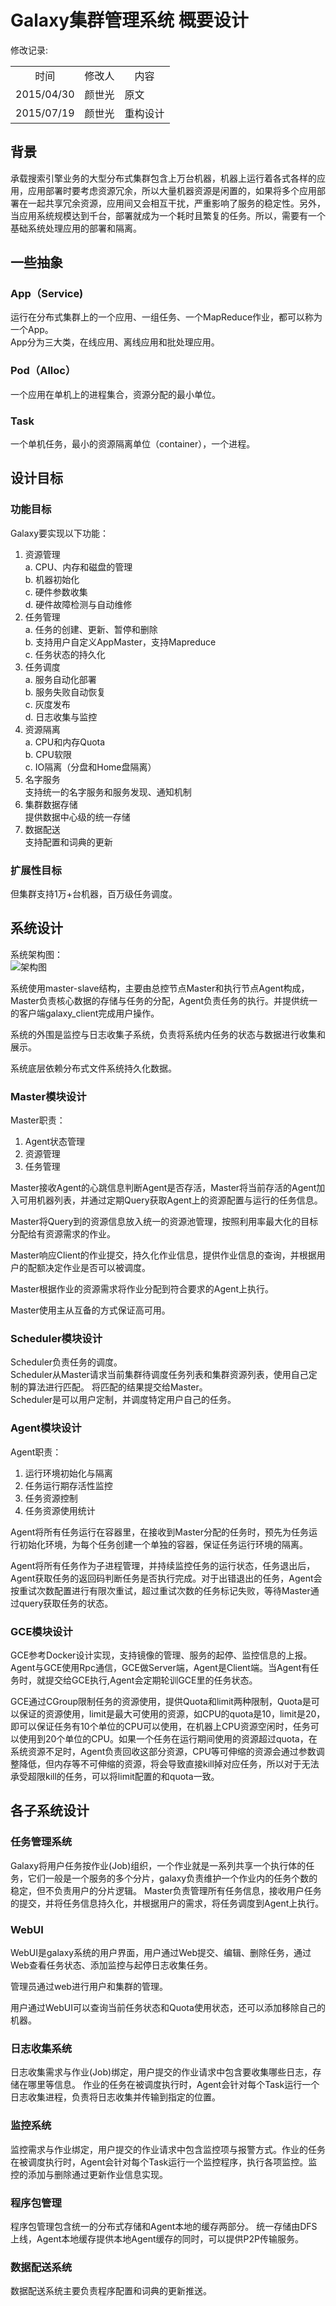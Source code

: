 # Galaxy集群管理系统 概要设计


修改记录:
<table>
<tr align='center'><td>时间</td><td>修改人</td><td>内容</td></tr>
<tr><td>2015/04/30</td><td>颜世光</td><td>原文</td></tr>
<tr><td>2015/07/19</td><td>颜世光</td><td>重构设计</td></tr>
</table>

## 背景
承载搜索引擎业务的大型分布式集群包含上万台机器，机器上运行着各式各样的应用，应用部署时要考虑资源冗余，所以大量机器资源是闲置的，如果将多个应用部署在一起共享冗余资源，应用间又会相互干扰，严重影响了服务的稳定性。另外，当应用系统规模达到千台，部署就成为一个耗时且繁复的任务。所以，需要有一个基础系统处理应用的部署和隔离。

## 一些抽象
### App（Service)
运行在分布式集群上的一个应用、一组任务、一个MapReduce作业，都可以称为一个App。  
App分为三大类，在线应用、离线应用和批处理应用。

### Pod（Alloc）
一个应用在单机上的进程集合，资源分配的最小单位。
### Task
一个单机任务，最小的资源隔离单位（container），一个进程。

## 设计目标

### 功能目标
Galaxy要实现以下功能：  
1. 资源管理  
    a. CPU、内存和磁盘的管理   
    b. 机器初始化  
    c. 硬件参数收集  
    d. 硬件故障检测与自动维修  
2. 任务管理  
    a. 任务的创建、更新、暂停和删除  
    b. 支持用户自定义AppMaster，支持Mapreduce  
    c. 任务状态的持久化  
3. 任务调度  
    a. 服务自动化部署  
    b. 服务失败自动恢复  
    c. 灰度发布  
    d. 日志收集与监控  
4. 资源隔离  
    a. CPU和内存Quota  
    b. CPU软限  
    c. IO隔离（分盘和Home盘隔离）  
5. 名字服务  
    支持统一的名字服务和服务发现、通知机制  
6. 集群数据存储  
	提供数据中心级的统一存储  
7. 数据配送  
    支持配置和词典的更新

### 扩展性目标
但集群支持1万+台机器，百万级任务调度。

## 系统设计
系统架构图：  
![架构图](https://github.com/bluebore/galaxy/blob/master/images/galaxy_arch.png?raw=true)  

系统使用master-slave结构，主要由总控节点Master和执行节点Agent构成，Master负责核心数据的存储与任务的分配，Agent负责任务的执行。并提供统一的客户端galaxy_client完成用户操作。

系统的外围是监控与日志收集子系统，负责将系统内任务的状态与数据进行收集和展示。

系统底层依赖分布式文件系统持久化数据。

### Master模块设计
Master职责：  
1. Agent状态管理  
2. 资源管理  
3. 任务管理  

Master接收Agent的心跳信息判断Agent是否存活，Master将当前存活的Agent加入可用机器列表，并通过定期Query获取Agent上的资源配置与运行的任务信息。

Master将Query到的资源信息放入统一的资源池管理，按照利用率最大化的目标分配给有资源需求的作业。

Master响应Client的作业提交，持久化作业信息，提供作业信息的查询，并根据用户的配额决定作业是否可以被调度。

Master根据作业的资源需求将作业分配到符合要求的Agent上执行。

Master使用主从互备的方式保证高可用。

### Scheduler模块设计  
Scheduler负责任务的调度。  
Scheduler从Master请求当前集群待调度任务列表和集群资源列表，使用自己定制的算法进行匹配。
将匹配的结果提交给Master。  
Scheduler是可以用户定制，并调度特定用户自己的任务。

### Agent模块设计
Agent职责：  
1. 运行环境初始化与隔离  
2. 任务运行期存活性监控  
3. 任务资源控制  
4. 任务资源使用统计

Agent将所有任务运行在容器里，在接收到Master分配的任务时，预先为任务运行初始化环境，为每个任务创建一个单独的容器，保证任务运行环境的隔离。

Agent将所有任务作为子进程管理，并持续监控任务的运行状态，任务退出后，Agent获取任务的返回码判断任务是否执行完成。对于出错退出的任务，Agent会按重试次数配置进行有限次重试，超过重试次数的任务标记失败，等待Master通过query获取任务的状态。

### GCE模块设计
GCE参考Docker设计实现，支持镜像的管理、服务的起停、监控信息的上报。  
Agent与GCE使用Rpc通信，GCE做Server端，Agent是Client端。当Agent有任务时，就提交给GCE执行,Agent会定期轮训GCE里的任务状态。
  
GCE通过CGroup限制任务的资源使用，提供Quota和limit两种限制，Quota是可以保证的资源使用，limit是最大可使用的资源，如CPU的quota是10，limit是20，即可以保证任务有10个单位的CPU可以使用，在机器上CPU资源空闲时，任务可以使用到20个单位的CPU。如果一个任务在运行期间使用的资源超过quota，在系统资源不足时，Agent负责回收这部分资源，CPU等可伸缩的资源会通过参数调整降低，但内存等不可伸缩的资源，将会导致直接kill掉对应任务，所以对于无法承受超限kill的任务，可以将limit配置的和quota一致。

## 各子系统设计
### 任务管理系统
Galaxy将用户任务按作业(Job)组织，一个作业就是一系列共享一个执行体的任务，它们一般是一个服务的多个分片，galaxy负责维护一个作业内的任务个数的稳定，但不负责用户的分片逻辑。
Master负责管理所有任务信息，接收用户任务的提交，并将任务信息持久化，并根据用户的需求，将任务调度到Agent上执行。

### WebUI
WebUI是galaxy系统的用户界面，用户通过Web提交、编辑、删除任务，通过Web查看任务状态、添加监控与起停日志收集任务。

管理员通过web进行用户和集群的管理。

用户通过WebUI可以查询当前任务状态和Quota使用状态，还可以添加移除自己的机器。

### 日志收集系统
日志收集需求与作业(Job)绑定，用户提交的作业请求中包含要收集哪些日志，存储在哪里等信息。
作业的任务在被调度执行时，Agent会针对每个Task运行一个日志收集进程，负责将日志收集并传输到指定的位置。

### 监控系统
监控需求与作业绑定，用户提交的作业请求中包含监控项与报警方式。作业的任务在被调度执行时，Agent会针对每个Task运行一个监控程序，执行各项监控。监控的添加与删除通过更新作业信息实现。

### 程序包管理
程序包管理包含统一的分布式存储和Agent本地的缓存两部分。
统一存储由DFS上线，Agent本地缓存提供本地Agent缓存的同时，可以提供P2P传输服务。

### 数据配送系统
数据配送系统主要负责程序配置和词典的更新推送。

